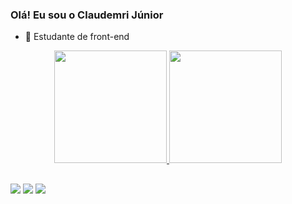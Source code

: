 ### Olá! Eu sou o Claudemri Júnior 

- 🌱 Estudante de front-end

<div align="center">
  <a href="https://github.com/claudemirjunior">
  <img height="180em" src="https://github-readme-stats.vercel.app/api?username=claudemirjunior&show_icons=true&theme=black&include_all_commits=true&count_private=true"/>
  <img height="180em" src="https://github-readme-stats.vercel.app/api/top-langs/?username=claudemirjunior&layout=compact&langs_count=7&theme=black"/>
</div>

##
<div> 
  <a href="https://instagram.com/jr_neri11" target="_blank"><img src="https://img.shields.io/badge/-Instagram-%23E4405F?style=for-the-badge&logo=instagram&logoColor=white" target="_blank"></a> 
  <a href = "mailto:claudemirjunior@gmail.com"><img src="https://img.shields.io/badge/-Gmail-%23333?style=for-the-badge&logo=gmail&logoColor=white" target="_blank"></a>
  <a href="https://www.linkedin.com/in/claudemirfrancisco/" target="_blank"><img src="https://img.shields.io/badge/-LinkedIn-%230077B5?style=for-the-badge&logo=linkedin&logoColor=white" target="_blank"></a> 
</div>
